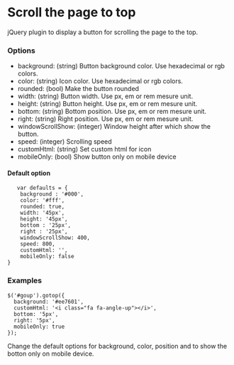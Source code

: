 # Scroll the page to top

jQuery plugin to display a button for scrolling the page to the top.

### Options

- background: (string) Button background color. Use hexadecimal or rgb colors.
- color: (string) Icon color. Use hexadecimal or rgb colors.
- rounded: (bool) Make the button rounded
- width: (string) Button width. Use px, em or rem mesure unit.
- height: (string) Button height. Use px, em or rem mesure unit.
- bottom: (string) Bottom position. Use px, em or rem mesure unit.
- right: (string) Right position. Use px, em or rem mesure unit.
- windowScrollShow: (integer) Window height after which show the button.
- speed: (integer) Scrolling speed
- customHtml: (string) Set custom html for icon
- mobileOnly: (bool) Show button only on mobile device



#### Default option

```
   var defaults = {
    background : '#000',
    color: '#fff',
    rounded: true,
    width: '45px',
    height: '45px',
    bottom : '25px',
    right : '25px',
    windowScrollShow: 400,
    speed: 800,
    customHtml: '',
    mobileOnly: false
}
```

### Examples

```
$('#goup').gotop({
  background: '#ee7601',
  customHtml: '<i class="fa fa-angle-up"></i>',
  bottom: '5px',
  right: '5px',
  mobileOnly: true
});
```

Change the default options for background, color, position and to show the botton only on mobile device.
